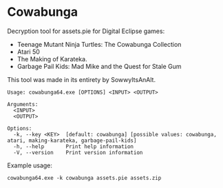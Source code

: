 # Cowabunga
Decryption tool for assets.pie for Digital Eclipse games:

- Teenage Mutant Ninja Turtles: The Cowabunga Collection
- Atari 50
- The Making of Karateka.
- Garbage Pail Kids: Mad Mike and the Quest for Stale Gum

This tool was made in its entirety by SowwyItsAnAlt.

```
Usage: cowabunga64.exe [OPTIONS] <INPUT> <OUTPUT>

Arguments:
  <INPUT>
  <OUTPUT>

Options:
  -k, --key <KEY>  [default: cowabunga] [possible values: cowabunga, atari, making-karateka, garbage-pail-kids]
  -h, --help       Print help information
  -V, --version    Print version information
```
Example usage:
```
cowabunga64.exe -k cowabunga assets.pie assets.zip
```
